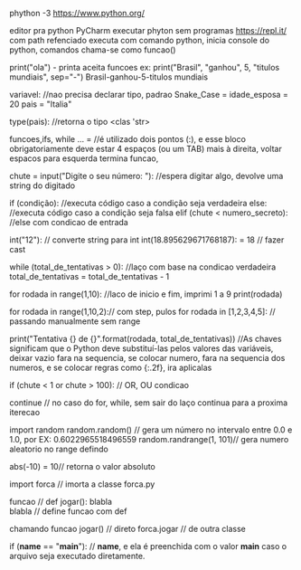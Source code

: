 phython -3
https://www.python.org/

editor pra python PyCharm
executar phyton sem programas https://repl.it/
com path refenciado 
executa com comando python, inicia console do python,
comandos chama-se como funcao()


print("ola") - printa
aceita funcoes
ex: 
print("Brasil", "ganhou", 5, "titulos mundiais", sep="-")
Brasil-ganhou-5-titulos mundiais

variavel: //nao precisa declarar tipo, padrao Snake_Case = idade_esposa = 20
pais = "Italia"

type(pais): //retorna o tipo
<clas 'str>

funcoes,ifs, while ... = //é utilizado dois pontos (:), e esse bloco obrigatoriamente deve estar 4 espaços (ou um TAB) mais à direita, voltar espacos para esquerda termina funcao,


chute = input("Digite o seu número: "): //espera digitar algo, devolve uma string do digitado

if (condição):
    //executa código caso a condição seja verdadeira
else:
    //executa código caso a condição seja falsa
elif (chute < numero_secreto):
    //else com condicao de entrada

int("12"): // converte string para int
int(18.895629671768187): = 18 // fazer cast

while (total_de_tentativas > 0): //laço com base na condicao verdadeira
        total_de_tentativas = total_de_tentativas - 1

for rodada in range(1,10): //laco de inicio e fim, imprimi 1 a 9
    print(rodada)

for rodada in range(1,10,2):// com step, pulos
for rodada in [1,2,3,4,5]: // passando manualmente sem range
 
print("Tentativa {} de {}".format(rodada, total_de_tentativas))
//As chaves significam que o Python deve substituí-las pelos valores das variáveis, deixar vazio fara na sequencia,
se colocar numero, fara na sequencia dos numeros, e se colocar regras como {:.2f}, ira aplicalas

if (chute < 1 or chute > 100): // OR, OU condicao

continue // no caso do for, while, sem sair do laço continua para a proxima iterecao

import random
random.random() // gera um número no intervalo entre 0.0 e 1.0, por EX: 0.6022965518496559
random.randrange(1, 101)// gera numero aleatorio no range defindo

abs(-10) = 10// retorna o valor absoluto

import forca // imorta a classe forca.py

funcao //
def jogar():
    blabla      
    blabla  // define funcao com def

chamando funcao
jogar() // direto
forca.jogar // de outra classe

if (__name__ == "__main__"): //  __name__, e ela é preenchida com o valor __main__ caso o arquivo seja executado diretamente.
